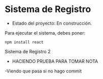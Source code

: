 <h1> Sistema de Registro</h1>

- Estado del proyecto: En construcción.

Para ejecutar el sistema, debes poner:

```npm install react```

Sistema de Registro 2
- HACIENDO PRUEBA PARA TOMAR NOTA

-Viendo que pasa si no hago commit